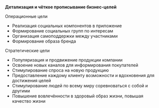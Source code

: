 **Детализация и чёткое прописывание бизнес-целей**

Операционные цели

* Реализация социальных компонентов в приложение
* Формирование социальных групп по интересам
* Организация самоподдержки между участниками
* Формирование образа бренда

Стратегические цели

* Популяризация и продвижение продукции компании
* Освоение новых каналов для информирования покупателей
* Стимулирование спроса на новую продукцию
* Предоставление каждому клиенту возможности и вдохновения для достижения целей
* Стимулирование людей по всему миру соревноваться с собой и другими
* Повышение вовлечённости в здоровый образ жизни, повышая качество жизни
